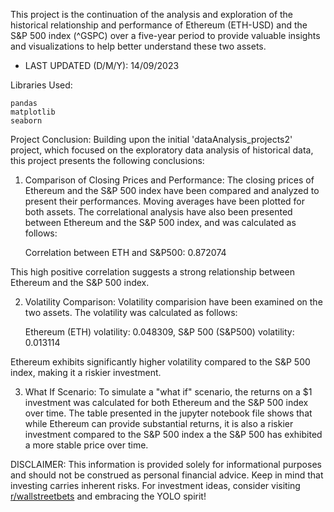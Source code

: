 This project is the continuation of the analysis and exploration of the historical relationship and performance of Ethereum (ETH-USD) and the S&P 500 index (^GSPC) over a five-year period to provide valuable insights and visualizations to help better understand these two assets.

- LAST UPDATED (D/M/Y): 14/09/2023

Libraries Used:

    pandas
    matplotlib
    seaborn

Project Conclusion:
Building upon the initial 'dataAnalysis_projects2' project, which focused on the exploratory data analysis of historical data, this project presents the following conclusions:

1. Comparison of Closing Prices and Performance: The closing prices of Ethereum and the S&P 500 index have been compared and analyzed to present their performances. Moving averages have been plotted for both assets. The correlational analysis have also been presented between Ethereum and the S&P 500 index, and was calculated as follows:

    Correlation between ETH and S&P500: 0.872074

This high positive correlation suggests a strong relationship between Ethereum and the S&P 500 index.

2. Volatility Comparison: Volatility comparision have been examined on the two assets. The volatility was calculated as follows:

    Ethereum (ETH) volatility: 0.048309, S&P 500 (S&P500) volatility: 0.013114

Ethereum exhibits significantly higher volatility compared to the S&P 500 index, making it a riskier investment.

3. What If Scenario: To simulate a "what if" scenario, the returns on a $1 investment was calculated for both Ethereum and the S&P 500 index over time. The table presented in the jupyter notebook file shows that while Ethereum can provide substantial returns, it is also a riskier investment compared to the S&P 500 index a the S&P 500 has exhibited a more stable price over time.

DISCLAIMER: This information is provided solely for informational purposes and should not be construed as personal financial advice. Keep in mind that investing carries inherent risks. For investment ideas, consider visiting [r/wallstreetbets](https://www.reddit.com/r/wallstreetbets/) and embracing the YOLO spirit!
